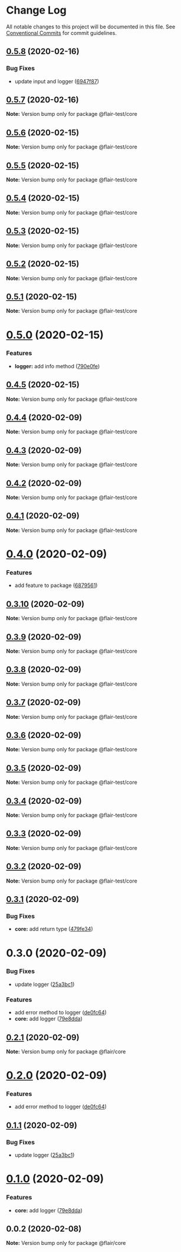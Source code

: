 # Change Log

All notable changes to this project will be documented in this file.
See [Conventional Commits](https://conventionalcommits.org) for commit guidelines.

## [0.5.8](https://github.com/gauravsoni119/flair/compare/@flair-test/core@0.5.7...@flair-test/core@0.5.8) (2020-02-16)


### Bug Fixes

* update input and logger ([6947f87](https://github.com/gauravsoni119/flair/commit/6947f87d0f29ac44ca529344c37397e60ad61f4e))





## [0.5.7](https://github.com/gauravsoni119/flair/compare/@flair-test/core@0.5.6...@flair-test/core@0.5.7) (2020-02-16)

**Note:** Version bump only for package @flair-test/core





## [0.5.6](https://github.com/gauravsoni119/flair/compare/@flair-test/core@0.5.5...@flair-test/core@0.5.6) (2020-02-15)

**Note:** Version bump only for package @flair-test/core





## [0.5.5](https://github.com/gauravsoni119/flair/compare/@flair-test/core@0.5.4...@flair-test/core@0.5.5) (2020-02-15)

**Note:** Version bump only for package @flair-test/core





## [0.5.4](https://github.com/gauravsoni119/flair/compare/@flair-test/core@0.5.3...@flair-test/core@0.5.4) (2020-02-15)

**Note:** Version bump only for package @flair-test/core





## [0.5.3](https://github.com/gauravsoni119/flair/compare/@flair-test/core@0.5.1...@flair-test/core@0.5.3) (2020-02-15)

**Note:** Version bump only for package @flair-test/core





## [0.5.2](https://github.com/gauravsoni119/flair/compare/@flair-test/core@0.5.1...@flair-test/core@0.5.2) (2020-02-15)

**Note:** Version bump only for package @flair-test/core





## [0.5.1](https://github.com/gauravsoni119/flair/compare/@flair-test/core@0.5.0...@flair-test/core@0.5.1) (2020-02-15)

**Note:** Version bump only for package @flair-test/core





# [0.5.0](https://github.com/gauravsoni119/flair/compare/@flair-test/core@0.4.5...@flair-test/core@0.5.0) (2020-02-15)


### Features

* **logger:** add info method ([790e0fe](https://github.com/gauravsoni119/flair/commit/790e0fe4a4e13c762370553719c0e1be962bdfba))





## [0.4.5](https://github.com/gauravsoni119/flair/compare/@flair-test/core@0.4.4...@flair-test/core@0.4.5) (2020-02-15)

**Note:** Version bump only for package @flair-test/core





## [0.4.4](https://github.com/gauravsoni119/flair/compare/@flair-test/core@0.4.3...@flair-test/core@0.4.4) (2020-02-09)

**Note:** Version bump only for package @flair-test/core





## [0.4.3](https://github.com/gauravsoni119/flair/compare/@flair-test/core@0.4.2...@flair-test/core@0.4.3) (2020-02-09)

**Note:** Version bump only for package @flair-test/core





## [0.4.2](https://github.com/gauravsoni119/flair/compare/@flair-test/core@0.4.1...@flair-test/core@0.4.2) (2020-02-09)

**Note:** Version bump only for package @flair-test/core





## [0.4.1](https://github.com/gauravsoni119/flair/compare/@flair-test/core@0.4.0...@flair-test/core@0.4.1) (2020-02-09)

**Note:** Version bump only for package @flair-test/core





# [0.4.0](https://github.com/gauravsoni119/flair/compare/@flair-test/core@0.3.10...@flair-test/core@0.4.0) (2020-02-09)


### Features

* add feature to package ([6879561](https://github.com/gauravsoni119/flair/commit/6879561a804098a93dfea9281dc0e67ff69110e4))





## [0.3.10](https://github.com/gauravsoni119/flair/compare/@flair-test/core@0.3.9...@flair-test/core@0.3.10) (2020-02-09)

**Note:** Version bump only for package @flair-test/core





## [0.3.9](https://github.com/gauravsoni119/flair/compare/@flair-test/core@0.3.8...@flair-test/core@0.3.9) (2020-02-09)

**Note:** Version bump only for package @flair-test/core





## [0.3.8](https://github.com/gauravsoni119/flair/compare/@flair-test/core@0.3.7...@flair-test/core@0.3.8) (2020-02-09)

**Note:** Version bump only for package @flair-test/core





## [0.3.7](https://github.com/gauravsoni119/flair/compare/@flair-test/core@0.3.6...@flair-test/core@0.3.7) (2020-02-09)

**Note:** Version bump only for package @flair-test/core





## [0.3.6](https://github.com/gauravsoni119/flair/compare/@flair-test/core@0.3.5...@flair-test/core@0.3.6) (2020-02-09)

**Note:** Version bump only for package @flair-test/core





## [0.3.5](https://github.com/gauravsoni119/flair/compare/@flair-test/core@0.3.4...@flair-test/core@0.3.5) (2020-02-09)

**Note:** Version bump only for package @flair-test/core





## [0.3.4](https://github.com/gauravsoni119/flair/compare/@flair-test/core@0.3.3...@flair-test/core@0.3.4) (2020-02-09)

**Note:** Version bump only for package @flair-test/core





## [0.3.3](https://github.com/gauravsoni119/flair/compare/@flair-test/core@0.3.2...@flair-test/core@0.3.3) (2020-02-09)

**Note:** Version bump only for package @flair-test/core





## [0.3.2](https://github.com/gauravsoni119/flair/compare/@flair-test/core@0.3.1...@flair-test/core@0.3.2) (2020-02-09)

**Note:** Version bump only for package @flair-test/core





## [0.3.1](https://github.com/gauravsoni119/flair/compare/@flair-test/core@0.3.0...@flair-test/core@0.3.1) (2020-02-09)


### Bug Fixes

* **core:** add return type ([479fe34](https://github.com/gauravsoni119/flair/commit/479fe3492ce845e778bf1f35ee7ce89fafcbfc05))





# 0.3.0 (2020-02-09)


### Bug Fixes

* update logger ([25a3bc1](https://github.com/gauravsoni119/flair/commit/25a3bc1edd732217b1bd3fefaeb50e822549d84a))


### Features

* add error method to logger ([de0fc64](https://github.com/gauravsoni119/flair/commit/de0fc648c6131ac0e26145f151953945ace64aab))
* **core:** add logger ([79e8dda](https://github.com/gauravsoni119/flair/commit/79e8dda1349393822b07b818960ffd887af0c3a9))





## [0.2.1](https://github.com/gauravsoni119/flair/compare/@flair/core@0.2.0...@flair/core@0.2.1) (2020-02-09)

**Note:** Version bump only for package @flair/core





# [0.2.0](https://github.com/gauravsoni119/flair/compare/@flair/core@0.1.1...@flair/core@0.2.0) (2020-02-09)


### Features

* add error method to logger ([de0fc64](https://github.com/gauravsoni119/flair/commit/de0fc648c6131ac0e26145f151953945ace64aab))





## [0.1.1](https://github.com/gauravsoni119/flair/compare/@flair/core@0.1.0...@flair/core@0.1.1) (2020-02-09)


### Bug Fixes

* update logger ([25a3bc1](https://github.com/gauravsoni119/flair/commit/25a3bc1edd732217b1bd3fefaeb50e822549d84a))





# [0.1.0](https://github.com/gauravsoni119/flair/compare/@flair/core@0.0.2...@flair/core@0.1.0) (2020-02-09)


### Features

* **core:** add logger ([79e8dda](https://github.com/gauravsoni119/flair/commit/79e8dda1349393822b07b818960ffd887af0c3a9))





## 0.0.2 (2020-02-08)

**Note:** Version bump only for package @flair/core
